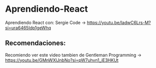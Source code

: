 # Aprendiendo-React

Aprendiendo React con: Sergie Code -> https://youtu.be/ladwC6Lrs-M?si=ura6465Idp1geWhq

## Recomendaciones:

Recomiendo ver este video tambien de Gentleman Programming -> https://youtu.be/GMnWXlJnbNo?si=pW7uhvn1_iE3HKUt